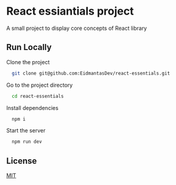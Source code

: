 # React essiantials project

A small project to display core concepts of React library

## Run Locally

Clone the project

```bash
  git clone git@github.com:EidmantasDev/react-essentials.git
```

Go to the project directory

```bash
  cd react-essentials
```

Install dependencies

```bash
  npm i
```

Start the server

```bash
  npm run dev
```

## License

[MIT](https://choosealicense.com/licenses/mit/)
